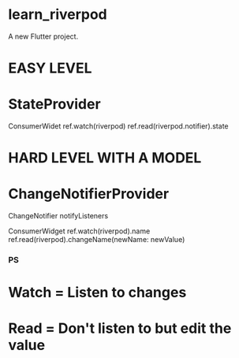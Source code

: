 # learn_riverpod

A new Flutter project.


# EASY LEVEL
# StateProvider

ConsumerWidet
ref.watch(riverpod)
ref.read(riverpod.notifier).state


# HARD LEVEL WITH A MODEL
# ChangeNotifierProvider

ChangeNotifier
notifyListeners

ConsumerWidget
ref.watch(riverpod).name
ref.read(riverpod).changeName(newName: newValue)


### PS 
# Watch = Listen to changes
# Read = Don't listen to but edit the value
